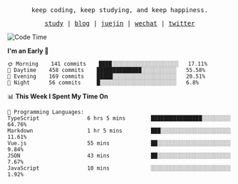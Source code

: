 <p align="center">
  <samp>
    <span>keep coding, keep studying, and keep happiness.</span>
  </samp>
</p>

<p align="center">
  <samp>
    <a href="https://github.com/ouduidui/fe-study">study</a> |
    <a href="https://ouduidui.cn">blog</a>  |
    <a href="https://juejin.cn/user/4309700183594366">juejin</a> |
    <a href="https://user-images.githubusercontent.com/54696834/165071004-6509e3f2-90c3-448c-9d92-3da42b0c2021.jpeg">wechat</a> |
    <a href="https://twitter.com/ouduidui">twitter</a>
  </samp>
</p>

<!--START_SECTION:waka-->
![Code Time](http://img.shields.io/badge/Code%20Time-1%2C612%20hrs%2051%20mins-blue)

**I'm an Early 🐤** 

```text
🌞 Morning    141 commits    ████░░░░░░░░░░░░░░░░░░░░░   17.11% 
🌆 Daytime    458 commits    ██████████████░░░░░░░░░░░   55.58% 
🌃 Evening    169 commits    █████░░░░░░░░░░░░░░░░░░░░   20.51% 
🌙 Night      56 commits     █░░░░░░░░░░░░░░░░░░░░░░░░   6.8%

```


📊 **This Week I Spent My Time On** 

```text
💬 Programming Languages: 
TypeScript               6 hrs 5 mins        ████████████████░░░░░░░░░   64.76% 
Markdown                 1 hr 5 mins         ███░░░░░░░░░░░░░░░░░░░░░░   11.61% 
Vue.js                   55 mins             ██░░░░░░░░░░░░░░░░░░░░░░░   9.84% 
JSON                     43 mins             ██░░░░░░░░░░░░░░░░░░░░░░░   7.67% 
JavaScript               10 mins             ░░░░░░░░░░░░░░░░░░░░░░░░░   1.92%

```


<!--END_SECTION:waka-->
